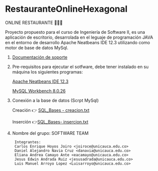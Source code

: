 # RestauranteOnlineHexagonal

ONLINE RESTAURANTE 🥣🌮🥩

Proyecto propuesto para el curso de Ingeniería de Software II,  es una aplicación de escritorio, desarrolada en el leguaje de programación JAVA en el entorno de desarrollo Apache Neatbeans IDE 12.3 utilizando como motor de base de datos MySql.

1. [Documentación de soporte](https://docs.google.com/document/d/1PZqLsyvcPECYWISqAcfbDXMYljr7zuc_/edit#heading=h.gjdgxs)

2. Pre-requisitos para ejecutar el sotfware, debe tener instalado en su máquina los siguientes programas:

	[Apache Neatbeans IDE 12.3](https://paradacreativa.es/como-instalarnetbeans/#:~:text=1%20Ingresar%20a%20la%20p%C3%A1gina%20de%20Recursos%20Web%2C,instalar%20netbeans%208.2%20en%20...%20Mas%20cosas...%20)
        
	[MySQL Workbench 8.0.26](https://www.youtube.com/watch?v=FQ7XAygh0qA&t=16s&ab_channel=FranklinGarc%C3%ADa)
	
	
3. Conexión a la base de datos (Scrpt MySql)	

	Creación 👉 [SQL_Bases - creacion.txt](https://github.com/ElianaAC28/RestauranteOnlineHexagonal/files/7305442/SQL_Bases.-.creacion.txt)
  
	Inserción 👉[SQL_Bases- insercion.txt](https://github.com/ElianaAC28/RestauranteOnlineHexagonal/files/7305469/SQL_Bases-.insercion.txt)

4. Nombre del grupo: SOFTWARE TEAM

        Integrantes:
        Carlos Enrique Hoyos Joiro <joiroce@unicauca.edu.co>
        Daniel Alejandro Navia Cruz <danavia@unicauca.edu.co>
        Eliana Andrea Camayo Ante <eacamayo@unicauca.edu.co>
        Jesus Edwin Andrada Ruiz <jesusadrada@unicauca.edu.co>
        Luis Manuel Arroyo Lopez <Luisarroyo@unicauca.edu.co>
